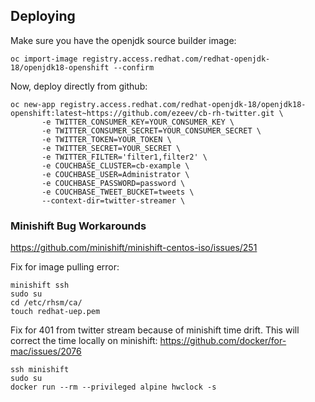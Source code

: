 
## Deploying

Make sure you have the openjdk source builder image:

```
oc import-image registry.access.redhat.com/redhat-openjdk-18/openjdk18-openshift --confirm
```

Now, deploy directly from github:

```
oc new-app registry.access.redhat.com/redhat-openjdk-18/openjdk18-openshift:latest~https://github.com/ezeev/cb-rh-twitter.git \
       -e TWITTER_CONSUMER_KEY=YOUR_CONSUMER_KEY \
       -e TWITTER_CONSUMER_SECRET=YOUR_CONSUMER_SECRET \
       -e TWITTER_TOKEN=YOUR_TOKEN \
       -e TWITTER_SECRET=YOUR_SECRET \
       -e TWITTER_FILTER='filter1,filter2' \
       -e COUCHBASE_CLUSTER=cb-example \
       -e COUCHBASE_USER=Administrator \
       -e COUCHBASE_PASSWORD=password \
       -e COUCHBASE_TWEET_BUCKET=tweets \       
       --context-dir=twitter-streamer \
```

### Minishift Bug Workarounds
https://github.com/minishift/minishift-centos-iso/issues/251

Fix for image pulling error:
```
minishift ssh
sudo su
cd /etc/rhsm/ca/
touch redhat-uep.pem
```

Fix for 401 from twitter stream because of minishift time drift. This will correct the time locally on minishift:
https://github.com/docker/for-mac/issues/2076
```
ssh minishift
sudo su
docker run --rm --privileged alpine hwclock -s
```
